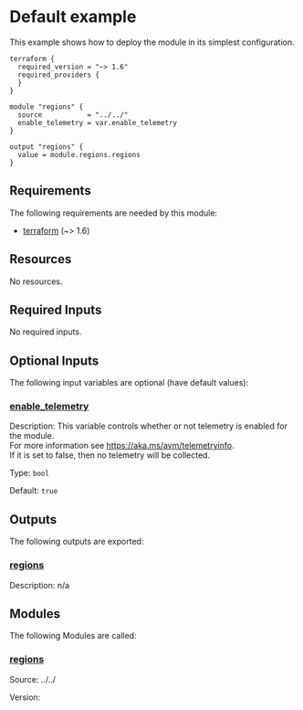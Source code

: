 <!-- BEGIN_TF_DOCS -->
# Default example

This example shows how to deploy the module in its simplest configuration.

```hcl
terraform {
  required_version = "~> 1.6"
  required_providers {
  }
}

module "regions" {
  source           = "../../"
  enable_telemetry = var.enable_telemetry
}

output "regions" {
  value = module.regions.regions
}
```

<!-- markdownlint-disable MD033 -->
## Requirements

The following requirements are needed by this module:

- <a name="requirement_terraform"></a> [terraform](#requirement\_terraform) (~> 1.6)

## Resources

No resources.

<!-- markdownlint-disable MD013 -->
## Required Inputs

No required inputs.

## Optional Inputs

The following input variables are optional (have default values):

### <a name="input_enable_telemetry"></a> [enable\_telemetry](#input\_enable\_telemetry)

Description: This variable controls whether or not telemetry is enabled for the module.  
For more information see https://aka.ms/avm/telemetryinfo.  
If it is set to false, then no telemetry will be collected.

Type: `bool`

Default: `true`

## Outputs

The following outputs are exported:

### <a name="output_regions"></a> [regions](#output\_regions)

Description: n/a

## Modules

The following Modules are called:

### <a name="module_regions"></a> [regions](#module\_regions)

Source: ../../

Version:

<!-- END_TF_DOCS -->